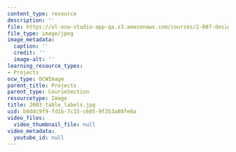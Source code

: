 ```yaml
---
content_type: resource
description: ''
file: https://ol-ocw-studio-app-qa.s3.amazonaws.com/courses/2-007-design-and-manufacturing-i-spring-2009/b0ddc9f9fd1b7c15c6059f353a80fe6a_2003_table_labels.jpg
file_type: image/jpeg
image_metadata:
  caption: ''
  credit: ''
  image-alt: ''
learning_resource_types:
- Projects
ocw_type: OCWImage
parent_title: Projects
parent_type: CourseSection
resourcetype: Image
title: 2003_table_labels.jpg
uid: b0ddc9f9-fd1b-7c15-c605-9f353a80fe6a
video_files:
  video_thumbnail_file: null
video_metadata:
  youtube_id: null
---
```


